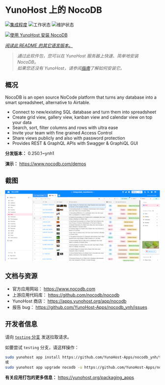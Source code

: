 <!--
注意：此 README 由 <https://github.com/YunoHost/apps/tree/master/tools/readme_generator> 自动生成
请勿手动编辑。
-->

# YunoHost 上的 NocoDB

[![集成程度](https://dash.yunohost.org/integration/nocodb.svg)](https://dash.yunohost.org/appci/app/nocodb) ![工作状态](https://ci-apps.yunohost.org/ci/badges/nocodb.status.svg) ![维护状态](https://ci-apps.yunohost.org/ci/badges/nocodb.maintain.svg)

[![使用 YunoHost 安装 NocoDB](https://install-app.yunohost.org/install-with-yunohost.svg)](https://install-app.yunohost.org/?app=nocodb)

*[阅读此 README 的其它语言版本。](./ALL_README.md)*

> *通过此软件包，您可以在 YunoHost 服务器上快速、简单地安装 NocoDB。*  
> *如果您还没有 YunoHost，请参阅[指南](https://yunohost.org/install)了解如何安装它。*

## 概况

NocoDB is an open source NoCode platform that turns any database into a smart spreadsheet, alternative to Airtable.

* Connect to new/existing SQL database and turn them into spreadsheet
* Create grid view, gallery view, kanban view and calendar view on top your data
* Search, sort, filter columns and rows with ultra ease
* Invite your team with fine grained Access Control
* Share views publicly and also with password protection
* Provides REST & GraphQL APIs with Swagger & GraphiQL GUI


**分发版本：** 0.250.1~ynh1

**演示：** <https://www.nocodb.com/demos>

## 截图

![NocoDB 的截图](./doc/screenshots/screenshot.png)

## 文档与资源

- 官方应用网站： <https://www.nocodb.com>
- 上游应用代码库： <https://github.com/nocodb/nocodb>
- YunoHost 商店： <https://apps.yunohost.org/app/nocodb>
- 报告 bug： <https://github.com/YunoHost-Apps/nocodb_ynh/issues>

## 开发者信息

请向 [`testing` 分支](https://github.com/YunoHost-Apps/nocodb_ynh/tree/testing) 发送拉取请求。

如要尝试 `testing` 分支，请这样操作：

```bash
sudo yunohost app install https://github.com/YunoHost-Apps/nocodb_ynh/tree/testing --debug
或
sudo yunohost app upgrade nocodb -u https://github.com/YunoHost-Apps/nocodb_ynh/tree/testing --debug
```

**有关应用打包的更多信息：** <https://yunohost.org/packaging_apps>
